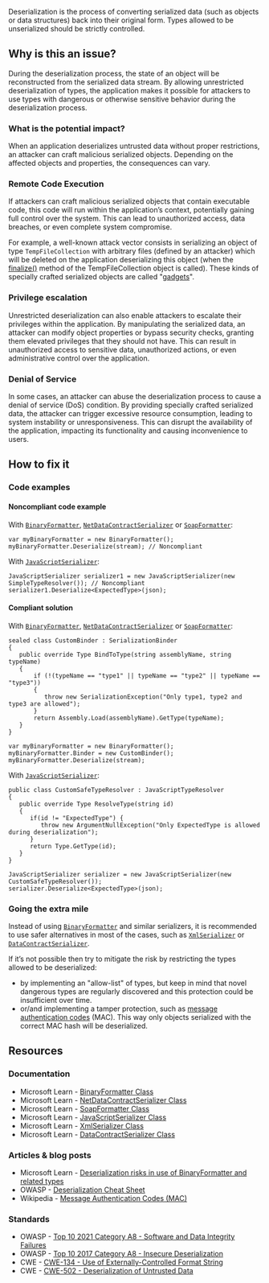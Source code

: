 Deserialization is the process of converting serialized data (such as objects or data structures) back into their original form. Types allowed to be unserialized should be strictly controlled.
 
## Why is this an issue?
 
During the deserialization process, the state of an object will be reconstructed from the serialized data stream. By allowing unrestricted deserialization of types, the application makes it possible for attackers to use types with dangerous or otherwise sensitive behavior during the deserialization process.
 
### What is the potential impact?
 
When an application deserializes untrusted data without proper restrictions, an attacker can craft malicious serialized objects. Depending on the affected objects and properties, the consequences can vary.
 
### Remote Code Execution
 
If attackers can craft malicious serialized objects that contain executable code, this code will run within the application’s context, potentially gaining full control over the system. This can lead to unauthorized access, data breaches, or even complete system compromise.
 
For example, a well-known attack vector consists in serializing an object of type `TempFileCollection` with arbitrary files (defined by an attacker) which will be deleted on the application deserializing this object (when the [finalize()](https://docs.microsoft.com/en-us/dotnet/api/system.codedom.compiler.tempfilecollection.finalize?view=netframework-4.8) method of the TempFileCollection object is called). These kinds of specially crafted serialized objects are called "[gadgets](https://github.com/pwntester/ysoserial.net)".
 
### Privilege escalation
 
Unrestricted deserialization can also enable attackers to escalate their privileges within the application. By manipulating the serialized data, an attacker can modify object properties or bypass security checks, granting them elevated privileges that they should not have. This can result in unauthorized access to sensitive data, unauthorized actions, or even administrative control over the application.
 
### Denial of Service
 
In some cases, an attacker can abuse the deserialization process to cause a denial of service (DoS) condition. By providing specially crafted serialized data, the attacker can trigger excessive resource consumption, leading to system instability or unresponsiveness. This can disrupt the availability of the application, impacting its functionality and causing inconvenience to users.
 
## How to fix it
 
### Code examples
 
#### Noncompliant code example
 
With [`BinaryFormatter`](https://learn.microsoft.com/en-us/dotnet/api/system.runtime.serialization.formatters.binary.binaryformatter), [`NetDataContractSerializer`](https://learn.microsoft.com/en-us/dotnet/api/system.runtime.serialization.netdatacontractserializer) or [`SoapFormatter`](https://learn.microsoft.com/en-us/dotnet/api/system.runtime.serialization.formatters.soap.soapformatter):

    var myBinaryFormatter = new BinaryFormatter();
    myBinaryFormatter.Deserialize(stream); // Noncompliant

With [`JavaScriptSerializer`](https://learn.microsoft.com/en-us/dotnet/api/system.web.script.serialization.javascriptserializer):

    JavaScriptSerializer serializer1 = new JavaScriptSerializer(new SimpleTypeResolver()); // Noncompliant
    serializer1.Deserialize<ExpectedType>(json);

#### Compliant solution
 
With [`BinaryFormatter`](https://learn.microsoft.com/en-us/dotnet/api/system.runtime.serialization.formatters.binary.binaryformatter), [`NetDataContractSerializer`](https://learn.microsoft.com/en-us/dotnet/api/system.runtime.serialization.netdatacontractserializer) or [`SoapFormatter`](https://learn.microsoft.com/en-us/dotnet/api/system.runtime.serialization.formatters.soap.soapformatter):

    sealed class CustomBinder : SerializationBinder
    {
       public override Type BindToType(string assemblyName, string typeName)
       {
           if (!(typeName == "type1" || typeName == "type2" || typeName == "type3"))
           {
              throw new SerializationException("Only type1, type2 and type3 are allowed");
           }
           return Assembly.Load(assemblyName).GetType(typeName);
       }
    }
    
    var myBinaryFormatter = new BinaryFormatter();
    myBinaryFormatter.Binder = new CustomBinder();
    myBinaryFormatter.Deserialize(stream);

With [`JavaScriptSerializer`](https://learn.microsoft.com/en-us/dotnet/api/system.web.script.serialization.javascriptserializer):

    public class CustomSafeTypeResolver : JavaScriptTypeResolver
    {
       public override Type ResolveType(string id)
       {
          if(id != "ExpectedType") {
             throw new ArgumentNullException("Only ExpectedType is allowed during deserialization");
          }
          return Type.GetType(id);
       }
    }
    
    JavaScriptSerializer serializer = new JavaScriptSerializer(new CustomSafeTypeResolver());
    serializer.Deserialize<ExpectedType>(json);

### Going the extra mile
 
Instead of using [`BinaryFormatter`](https://learn.microsoft.com/en-us/dotnet/api/system.runtime.serialization.formatters.binary.binaryformatter) and similar serializers, it is recommended to use safer alternatives in most of the cases, such as [`XmlSerializer`](https://learn.microsoft.com/en-us/dotnet/api/system.xml.serialization.xmlserializer) or [`DataContractSerializer`](https://learn.microsoft.com/en-us/dotnet/api/system.runtime.serialization.datacontractserializer).
 
If it’s not possible then try to mitigate the risk by restricting the types allowed to be deserialized:
 
- by implementing an "allow-list" of types, but keep in mind that novel dangerous types are regularly discovered and this protection could be
  insufficient over time.
- or/and implementing a tamper protection, such as [message authentication codes](https://en.wikipedia.org/wiki/HMAC) (MAC). This way
  only objects serialized with the correct MAC hash will be deserialized.

## Resources
 
### Documentation

- Microsoft Learn - [BinaryFormatter Class](https://learn.microsoft.com/en-us/dotnet/api/system.runtime.serialization.formatters.binary.binaryformatter)
- Microsoft Learn - [NetDataContractSerializer Class](https://learn.microsoft.com/en-us/dotnet/api/system.runtime.serialization.netdatacontractserializer)
- Microsoft Learn - [SoapFormatter Class](https://learn.microsoft.com/en-us/dotnet/api/system.runtime.serialization.formatters.soap.soapformatter)
- Microsoft Learn - [JavaScriptSerializer Class](https://learn.microsoft.com/en-us/dotnet/api/system.web.script.serialization.javascriptserializer)
- Microsoft Learn - [XmlSerializer Class](https://learn.microsoft.com/en-us/dotnet/api/system.xml.serialization.xmlserializer)
- Microsoft Learn - [DataContractSerializer Class](https://learn.microsoft.com/en-us/dotnet/api/system.runtime.serialization.datacontractserializer)

### Articles & blog posts

- Microsoft Learn - [Deserialization
  risks in use of BinaryFormatter and related types](https://docs.microsoft.com/en-us/dotnet/standard/serialization/binaryformatter-security-guide?s=03)
- OWASP - [Deserialization Cheat
  Sheet](https://github.com/OWASP/CheatSheetSeries/blob/master/cheatsheets/Deserialization_Cheat_Sheet.md)
- Wikipedia - [Message Authentication Codes (MAC)](https://en.wikipedia.org/wiki/HMAC)

### Standards

- OWASP - [Top 10 2021 Category A8 - Software and Data Integrity
  Failures](https://owasp.org/Top10/A08_2021-Software_and_Data_Integrity_Failures/)
- OWASP - [Top 10 2017 Category A8 - Insecure
  Deserialization](https://owasp.org/www-project-top-ten/2017/A8_2017-Insecure_Deserialization)
- CWE - [CWE-134 - Use of Externally-Controlled Format String](https://cwe.mitre.org/data/definitions/134)
- CWE - [CWE-502 - Deserialization of Untrusted Data](https://cwe.mitre.org/data/definitions/502)